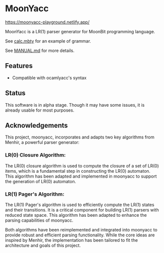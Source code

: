 # MoonYacc

https://moonyacc-playground.netlify.app/

MoonYacc is a LR(1) parser generator for MoonBit programming language.

See [calc.mbty](https://github.com/moonbitlang/moonyacc/blob/master/src/tests/calc_test/calc.mbty) for an example of grammar.

See [MANUAL.md](https://github.com/moonbitlang/moonyacc/blob/master/doc/MANUAL.md) for more details.

## Features

- Compatible with ocamlyacc's syntax

## Status

This software is in alpha stage. Though it may have some issues, it is already usable for most purposes.

## Acknowledgements

This project, moonyacc, incorporates and adapts two key algorithms from Menhir, a powerful parser generator:

### LR(0) Closure Algorithm:

The LR(0) closure algorithm is used to compute the closure of a set of LR(0) items, which is a fundamental step in constructing the LR(0) automaton. This algorithm has been adapted and implemented in moonyacc to support the generation of LR(0) automaton.

### LR(1) Pager's Algorithm:

The LR(1) Pager's algorithm is used to efficiently compute the LR(1) states and their transitions. It is a critical component for building LR(1) parsers with reduced state space. This algorithm has been adapted to enhance the parsing capabilities of moonyacc.

Both algorithms have been reimplemented and integrated into moonyacc to provide robust and efficient parsing functionality. While the core ideas are inspired by Menhir, the implementation has been tailored to fit the architecture and goals of this project.
